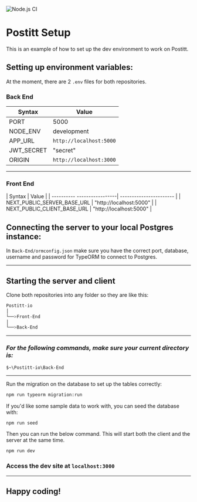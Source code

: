 ![Node.js CI](https://github.com/Postitt-io/Front-end/workflows/Node.js%20CI/badge.svg?branch=main)

# Postitt Setup

This is an example of how to set up the dev environment to work on Postitt.

## Setting up environment variables:

At the moment, there are 2 `.env` files for both repositories.
### Back End

| Syntax     | Value                   |
| ---------- | ----------------------- |
| PORT       | 5000                    |
| NODE_ENV   | development             |
| APP_URL    | `http://localhost:5000` |
| JWT_SECRET | "secret"                |
| ORIGIN     | `http://localhost:3000` |

---
### Front End 
| Syntax                      | Value                   |
| ---------- -----------------| ----------------------- |
| NEXT_PUBLIC_SERVER_BASE_URL | "http://localhost:5000" |
| NEXT_PUBLIC_CLIENT_BASE_URL | "http://localhost:5000" |



## Connecting the server to your local Postgres instance:

In `Back-End/ormconfig.json` make sure you have the correct port, database, username and password for TypeORM to connect to Postgres.

---

## Starting the server and client

Clone both repositories into any folder so they are like this:

```bash
Postitt-io
│
└──>Front-End
│
└──>Back-End

```

---

### _For the following commands, make sure your current directory is:_

`$~\Postitt-io\Back-End`

---

Run the migration on the database to set up the tables correctly:

```bash
npm run typeorm migration:run
```

If you'd like some sample data to work with, you can seed the database with:

```bash
npm run seed
```

Then you can run the below command. This will start both the client and the server at the same time.

```bash
npm run dev
```

### Access the dev site at `localhost:3000`

---

## Happy coding!
